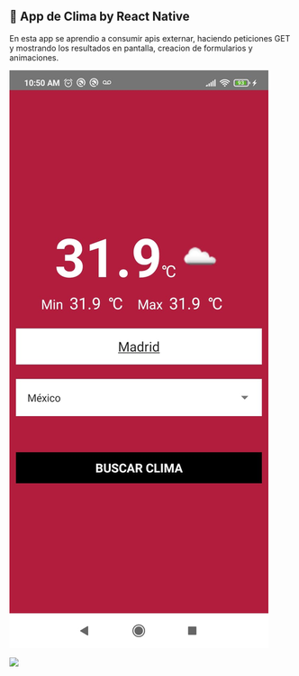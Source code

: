 ## 🚀 App de Clima by React Native



En esta app se aprendio a consumir apis externar, haciendo peticiones GET y mostrando los resultados en pantalla, creacion de formularios y animaciones.


![](./examples/example1.jpeg)




![](./examples/img/example2.jpeg)



